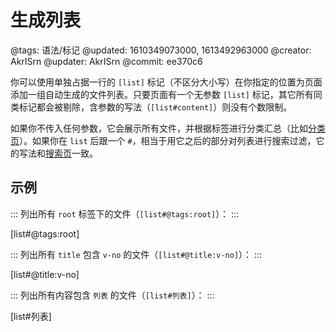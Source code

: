 # 生成列表

@tags: 语法/标记
@updated: 1610349073000, 1613492963000
@creator: AkrISrn
@updater: AkrISrn
@commit: ee370c6

你可以使用单独占据一行的 `[list]` 标记（不区分大小写）在你指定的位置为页面添加一组自动生成的文件列表。只要页面有一个无参数 `[list]` 标记，其它所有同类标记都会被剔除，含参数的写法（`[list#content]`）则没有个数限制。

如果你不传入任何参数，它会展示所有文件，并根据标签进行分类汇总（比如[分类页](/zh/categories.md "#")）。如果你在 `list` 后跟一个 `#`，相当于用它之后的部分对列表进行搜索过滤，它的写法和[搜索页](/zh/search.md "#")一致。

## 示例

:::
列出所有 `root` 标签下的文件（`[list#@tags:root]`）：
:::

[list#@tags:root]

:::
列出所有 `title` 包含 `v-no` 的文件（`[list#@title:v-no]`）：
:::

[list#@title:v-no]

:::
列出所有内容包含 `列表` 的文件（`[list#列表]`）：
:::

[list#列表]
